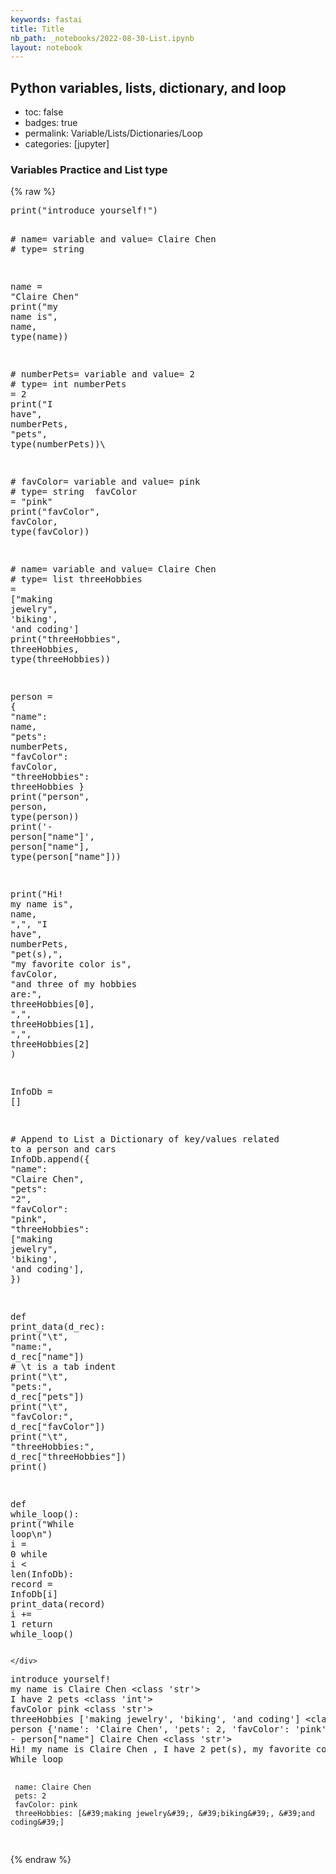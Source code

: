 ```yaml
---
keywords: fastai
title: Title
nb_path: _notebooks/2022-08-30-List.ipynb
layout: notebook
---
```


<!--
#################################################
### THIS FILE WAS AUTOGENERATED! DO NOT EDIT! ###
#################################################
# file to edit: _notebooks/2022-08-30-List.ipynb
-->

<div class="container" id="notebook-container">
        
<div class="cell border-box-sizing text_cell rendered"><div class="inner_cell">
<div class="text_cell_render border-box-sizing rendered_html">
<h2 id="Python-variables,-lists,-dictionary,-and-loop">Python variables, lists, dictionary, and loop<a class="anchor-link" href="#Python-variables,-lists,-dictionary,-and-loop"> </a></h2><ul>
<li>toc: false</li>
<li>badges: true</li>
<li>permalink: Variable/Lists/Dictionaries/Loop</li>
<li>categories: [jupyter]</li>
</ul>

</div>
</div>
</div>
<div class="cell border-box-sizing text_cell rendered"><div class="inner_cell">
<div class="text_cell_render border-box-sizing rendered_html">
<h3 id="Variables-Practice-and-List-type">Variables Practice and List type<a class="anchor-link" href="#Variables-Practice-and-List-type"> </a></h3>
</div>
</div>
</div>
    {% raw %}
    
<div class="cell border-box-sizing code_cell rendered">
<div class="input">

<div class="inner_cell">
    <div class="input_area">
<div class=" highlight hl-ipython3"><pre><span></span><span class="nb">print</span><span class="p">(</span><span class="s2">&quot;introduce yourself!&quot;</span><span class="p">)</span>

<span class="c1"># name= variable and value= Claire Chen</span>
<span class="c1"># type= string</span>

<span class="n">name</span> <span class="o">=</span> <span class="s2">&quot;Claire Chen&quot;</span>
<span class="nb">print</span><span class="p">(</span><span class="s2">&quot;my name is&quot;</span><span class="p">,</span> <span class="n">name</span><span class="p">,</span> <span class="nb">type</span><span class="p">(</span><span class="n">name</span><span class="p">))</span>

<span class="c1"># numberPets= variable and value= 2</span>
<span class="c1"># type= int</span>
<span class="n">numberPets</span> <span class="o">=</span> <span class="mi">2</span>
<span class="nb">print</span><span class="p">(</span><span class="s2">&quot;I have&quot;</span><span class="p">,</span> <span class="n">numberPets</span><span class="p">,</span> <span class="s2">&quot;pets&quot;</span><span class="p">,</span> <span class="nb">type</span><span class="p">(</span><span class="n">numberPets</span><span class="p">))</span>\
    
<span class="c1"># favColor= variable and value= pink</span>
<span class="c1"># type= string    </span>
<span class="n">favColor</span> <span class="o">=</span> <span class="s2">&quot;pink&quot;</span>
<span class="nb">print</span><span class="p">(</span><span class="s2">&quot;favColor&quot;</span><span class="p">,</span> <span class="n">favColor</span><span class="p">,</span> <span class="nb">type</span><span class="p">(</span><span class="n">favColor</span><span class="p">))</span>

<span class="c1"># name= variable and value= Claire Chen</span>
<span class="c1"># type= list</span>
<span class="n">threeHobbies</span> <span class="o">=</span> <span class="p">[</span><span class="s2">&quot;making jewelry&quot;</span><span class="p">,</span> <span class="s1">&#39;biking&#39;</span><span class="p">,</span> <span class="s1">&#39;and coding&#39;</span><span class="p">]</span>
<span class="nb">print</span><span class="p">(</span><span class="s2">&quot;threeHobbies&quot;</span><span class="p">,</span> <span class="n">threeHobbies</span><span class="p">,</span> <span class="nb">type</span><span class="p">(</span><span class="n">threeHobbies</span><span class="p">))</span>

<span class="n">person</span> <span class="o">=</span> <span class="p">{</span>
    <span class="s2">&quot;name&quot;</span><span class="p">:</span> <span class="n">name</span><span class="p">,</span>
    <span class="s2">&quot;pets&quot;</span><span class="p">:</span> <span class="n">numberPets</span><span class="p">,</span>
    <span class="s2">&quot;favColor&quot;</span><span class="p">:</span> <span class="n">favColor</span><span class="p">,</span>
    <span class="s2">&quot;threeHobbies&quot;</span><span class="p">:</span> <span class="n">threeHobbies</span>
<span class="p">}</span>
<span class="nb">print</span><span class="p">(</span><span class="s2">&quot;person&quot;</span><span class="p">,</span> <span class="n">person</span><span class="p">,</span> <span class="nb">type</span><span class="p">(</span><span class="n">person</span><span class="p">))</span>
<span class="nb">print</span><span class="p">(</span><span class="s1">&#39;- person[&quot;name&quot;]&#39;</span><span class="p">,</span> <span class="n">person</span><span class="p">[</span><span class="s2">&quot;name&quot;</span><span class="p">],</span> <span class="nb">type</span><span class="p">(</span><span class="n">person</span><span class="p">[</span><span class="s2">&quot;name&quot;</span><span class="p">]))</span>

<span class="nb">print</span><span class="p">(</span><span class="s2">&quot;Hi! my name is&quot;</span><span class="p">,</span> <span class="n">name</span><span class="p">,</span> <span class="s2">&quot;,&quot;</span><span class="p">,</span> <span class="s2">&quot;I have&quot;</span><span class="p">,</span> <span class="n">numberPets</span><span class="p">,</span> <span class="s2">&quot;pet(s),&quot;</span><span class="p">,</span> <span class="s2">&quot;my favorite color is&quot;</span><span class="p">,</span> <span class="n">favColor</span><span class="p">,</span> <span class="s2">&quot;and three of my hobbies are:&quot;</span><span class="p">,</span> <span class="n">threeHobbies</span><span class="p">[</span><span class="mi">0</span><span class="p">],</span> <span class="s2">&quot;,&quot;</span><span class="p">,</span>  <span class="n">threeHobbies</span><span class="p">[</span><span class="mi">1</span><span class="p">],</span> <span class="s2">&quot;,&quot;</span><span class="p">,</span> <span class="n">threeHobbies</span><span class="p">[</span><span class="mi">2</span><span class="p">]</span>  <span class="p">)</span> 


<span class="n">InfoDb</span> <span class="o">=</span> <span class="p">[]</span>

<span class="c1"># Append to List a Dictionary of key/values related to a person and cars</span>
<span class="n">InfoDb</span><span class="o">.</span><span class="n">append</span><span class="p">({</span>
    <span class="s2">&quot;name&quot;</span><span class="p">:</span> <span class="s2">&quot;Claire Chen&quot;</span><span class="p">,</span>
    <span class="s2">&quot;pets&quot;</span><span class="p">:</span> <span class="s2">&quot;2&quot;</span><span class="p">,</span>
    <span class="s2">&quot;favColor&quot;</span><span class="p">:</span> <span class="s2">&quot;pink&quot;</span><span class="p">,</span>
    <span class="s2">&quot;threeHobbies&quot;</span><span class="p">:</span> <span class="p">[</span><span class="s2">&quot;making jewelry&quot;</span><span class="p">,</span> <span class="s1">&#39;biking&#39;</span><span class="p">,</span> <span class="s1">&#39;and coding&#39;</span><span class="p">],</span>
<span class="p">})</span>



<span class="k">def</span> <span class="nf">print_data</span><span class="p">(</span><span class="n">d_rec</span><span class="p">):</span>
    <span class="nb">print</span><span class="p">(</span><span class="s2">&quot;</span><span class="se">\t</span><span class="s2">&quot;</span><span class="p">,</span> <span class="s2">&quot;name:&quot;</span><span class="p">,</span> <span class="n">d_rec</span><span class="p">[</span><span class="s2">&quot;name&quot;</span><span class="p">])</span> <span class="c1"># \t is a tab indent</span>
    <span class="nb">print</span><span class="p">(</span><span class="s2">&quot;</span><span class="se">\t</span><span class="s2">&quot;</span><span class="p">,</span> <span class="s2">&quot;pets:&quot;</span><span class="p">,</span> <span class="n">d_rec</span><span class="p">[</span><span class="s2">&quot;pets&quot;</span><span class="p">])</span>
    <span class="nb">print</span><span class="p">(</span><span class="s2">&quot;</span><span class="se">\t</span><span class="s2">&quot;</span><span class="p">,</span> <span class="s2">&quot;favColor:&quot;</span><span class="p">,</span> <span class="n">d_rec</span><span class="p">[</span><span class="s2">&quot;favColor&quot;</span><span class="p">])</span>
    <span class="nb">print</span><span class="p">(</span><span class="s2">&quot;</span><span class="se">\t</span><span class="s2">&quot;</span><span class="p">,</span> <span class="s2">&quot;threeHobbies:&quot;</span><span class="p">,</span> <span class="n">d_rec</span><span class="p">[</span><span class="s2">&quot;threeHobbies&quot;</span><span class="p">])</span>
    <span class="nb">print</span><span class="p">()</span>


<span class="k">def</span> <span class="nf">while_loop</span><span class="p">():</span>
    <span class="nb">print</span><span class="p">(</span><span class="s2">&quot;While loop</span><span class="se">\n</span><span class="s2">&quot;</span><span class="p">)</span>
    <span class="n">i</span> <span class="o">=</span> <span class="mi">0</span>
    <span class="k">while</span> <span class="n">i</span> <span class="o">&lt;</span> <span class="nb">len</span><span class="p">(</span><span class="n">InfoDb</span><span class="p">):</span>
        <span class="n">record</span> <span class="o">=</span> <span class="n">InfoDb</span><span class="p">[</span><span class="n">i</span><span class="p">]</span>
        <span class="n">print_data</span><span class="p">(</span><span class="n">record</span><span class="p">)</span>
        <span class="n">i</span> <span class="o">+=</span> <span class="mi">1</span>
    <span class="k">return</span>
<span class="n">while_loop</span><span class="p">()</span>
</pre></div>

    </div>
</div>
</div>

<div class="output_wrapper">
<div class="output">

<div class="output_area">

<div class="output_subarea output_stream output_stdout output_text">
<pre>introduce yourself!
my name is Claire Chen &lt;class &#39;str&#39;&gt;
I have 2 pets &lt;class &#39;int&#39;&gt;
favColor pink &lt;class &#39;str&#39;&gt;
threeHobbies [&#39;making jewelry&#39;, &#39;biking&#39;, &#39;and coding&#39;] &lt;class &#39;list&#39;&gt;
person {&#39;name&#39;: &#39;Claire Chen&#39;, &#39;pets&#39;: 2, &#39;favColor&#39;: &#39;pink&#39;, &#39;threeHobbies&#39;: [&#39;making jewelry&#39;, &#39;biking&#39;, &#39;and coding&#39;]} &lt;class &#39;dict&#39;&gt;
- person[&#34;name&#34;] Claire Chen &lt;class &#39;str&#39;&gt;
Hi! my name is Claire Chen , I have 2 pet(s), my favorite color is pink and three of my hobbies are: making jewelry , biking , and coding
While loop

	 name: Claire Chen
	 pets: 2
	 favColor: pink
	 threeHobbies: [&#39;making jewelry&#39;, &#39;biking&#39;, &#39;and coding&#39;]

</pre>
</div>
</div>

</div>
</div>

</div>
    {% endraw %}

</div>
 


